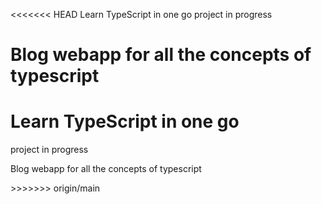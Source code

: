 <<<<<<< HEAD
Learn TypeScript in one go
project in progress

Blog webapp for all the concepts of typescript
=======
<h1>Learn TypeScript in one go</h1>
<p>project in progress</p>
<p>Blog webapp for all the concepts of typescript</p>
>>>>>>> origin/main
